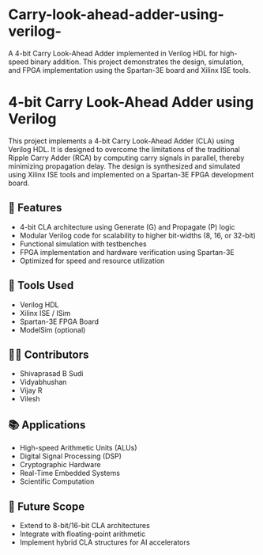 # Carry-look-ahead-adder-using-verilog-
A 4-bit Carry Look-Ahead Adder implemented in Verilog HDL for high-speed binary addition. This project demonstrates the design, simulation, and FPGA implementation using the Spartan-3E board and Xilinx ISE tools.
# 4-bit Carry Look-Ahead Adder using Verilog

This project implements a 4-bit Carry Look-Ahead Adder (CLA) using Verilog HDL. It is designed to overcome the limitations of the traditional Ripple Carry Adder (RCA) by computing carry signals in parallel, thereby minimizing propagation delay. The design is synthesized and simulated using Xilinx ISE tools and implemented on a Spartan-3E FPGA development board.

## 🔧 Features
- 4-bit CLA architecture using Generate (G) and Propagate (P) logic
- Modular Verilog code for scalability to higher bit-widths (8, 16, or 32-bit)
- Functional simulation with testbenches
- FPGA implementation and hardware verification using Spartan-3E
- Optimized for speed and resource utilization

## 🧪 Tools Used
- Verilog HDL
- Xilinx ISE / ISim
- Spartan-3E FPGA Board
- ModelSim (optional)

## 👨‍💻 Contributors
- Shivaprasad B Sudi
- Vidyabhushan
- Vijay R
- Vilesh

## 📚 Applications
- High-speed Arithmetic Units (ALUs)
- Digital Signal Processing (DSP)
- Cryptographic Hardware
- Real-Time Embedded Systems
- Scientific Computation

## 🧠 Future Scope
- Extend to 8-bit/16-bit CLA architectures
- Integrate with floating-point arithmetic
- Implement hybrid CLA structures for AI accelerators
